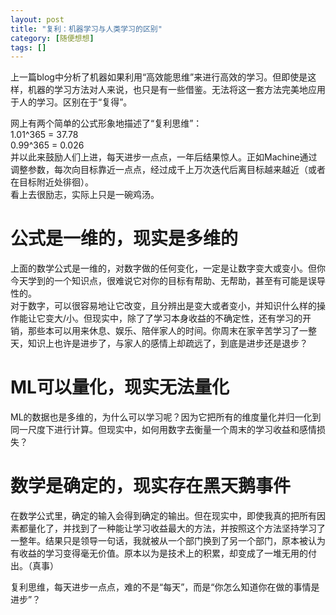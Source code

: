 ```yaml
---
layout: post
title: "复利：机器学习与人类学习的区别"
category: [随便想想]
tags: []
---
```


上一篇blog中分析了机器如果利用“高效能思维”来进行高效的学习。但即使是这样，机器的学习方法对人来说，也只是有一些借鉴。无法将这一套方法完美地应用于人的学习。区别在于“复得”。  

网上有两个简单的公式形象地描述了“复利思维”：  
1.01^365 = 37.78  
0.99^365 = 0.026  
并以此来鼓励人们上进，每天进步一点点，一年后结果惊人。正如Machine通过调整参数，每次向目标靠近一点点，经过成千上万次迭代后离目标越来越近（或者在目标附近处徘徊）。  
看上去很励志，实际上只是一碗鸡汤。   

# 公式是一维的，现实是多维的

上面的数学公式是一维的，对数字做的任何变化，一定是让数字变大或变小。但你今天学到的一个知识点，很难说它对你的目标有帮助、无帮助，甚至有可能是误导性的。  
对于数字，可以很容易地让它改变，且分辨出是变大或者变小，并知识什么样的操作能让它变大/小。但现实中，除了了学习本身收益的不确定性，还有学习的开销，那些本可以用来休息、娱乐、陪伴家人的时间。你周末在家辛苦学习了一整天，知识上也许是进步了，与家人的感情上却疏远了，到底是进步还是退步？    

# ML可以量化，现实无法量化

ML的数据也是多维的，为什么可以学习呢？因为它把所有的维度量化并归一化到同一尺度下进行计算。但现实中，如何用数字去衡量一个周末的学习收益和感情损失？  

# 数学是确定的，现实存在黑天鹅事件

在数学公式里，确定的输入会得到确定的输出。但在现实中，即使我真的把所有因素都量化了，并找到了一种能让学习收益最大的方法，并按照这个方法坚持学习了一整年。结果只是领导一句话，我就被从一个部门换到了另一个部门，原本被认为有收益的学习变得毫无价值。原本以为是技术上的积累，却变成了一堆无用的付出。（真事）  

复利思维，每天进步一点点，难的不是“每天”，而是“你怎么知道你在做的事情是进步”？  
 
<!-- more -->